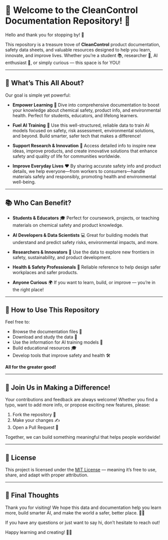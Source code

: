 # 🌟 Welcome to the CleanControl Documentation Repository! 🌟

Hello and thank you for stopping by! 👋

This repository is a treasure trove of **CleanControl** product documentation, safety data sheets, and valuable resources designed to help you learn, innovate, and improve lives. Whether you’re a student 📚, researcher 🔬, AI enthusiast 🤖, or simply curious — this space is for YOU!

---

## 🎯 What’s This All About?

Our goal is simple yet powerful:

- **Empower Learning** 📖
  Dive into comprehensive documentation to boost your knowledge about chemical safety, product info, and environmental health. Perfect for students, educators, and lifelong learners.

- **Fuel AI Training** 🧠
  Use this well-structured, reliable data to train AI models focused on safety, risk assessment, environmental solutions, and beyond. Build smarter, safer tech that makes a difference!

- **Support Research & Innovation** 🚀
  Access detailed info to inspire new ideas, improve products, and create innovative solutions that enhance safety and quality of life for communities worldwide.

- **Improve Everyday Lives** ❤️
  By sharing accurate safety info and product details, we help everyone—from workers to consumers—handle materials safely and responsibly, promoting health and environmental well-being.

---

## 📚 Who Can Benefit?

- **Students & Educators** 🎓
  Perfect for coursework, projects, or teaching materials on chemical safety and product knowledge.

- **AI Developers & Data Scientists** 💻
  Great for building models that understand and predict safety risks, environmental impacts, and more.

- **Researchers & Innovators** 🔬
  Use the data to explore new frontiers in safety, sustainability, and product development.

- **Health & Safety Professionals** 🦺
  Reliable reference to help design safer workplaces and safer products.

- **Anyone Curious** 🌍
  If you want to learn, build, or improve — you’re in the right place!

---

## 🚀 How to Use This Repository

Feel free to:

- Browse the documentation files 📂
- Download and study the data 📑
- Use the information for AI training models 🤖
- Build educational resources 🎓
- Develop tools that improve safety and health 🛠️

**All for the greater good!**

---

## 🤝 Join Us in Making a Difference!

Your contributions and feedback are always welcome! Whether you find a typo, want to add more info, or propose exciting new features, please:

1. Fork the repository 🍴
2. Make your changes ✍️
3. Open a Pull Request 🔄

Together, we can build something meaningful that helps people worldwide!

---

## 📄 License

This project is licensed under the [MIT License](LICENSE) — meaning it’s free to use, share, and adapt with proper attribution.

---

## 💬 Final Thoughts

Thank you for visiting! We hope this data and documentation help you learn more, build smarter AI, and make the world a safer, better place. 🌱✨

If you have any questions or just want to say hi, don’t hesitate to reach out!

Happy learning and creating! 🎉🚀
